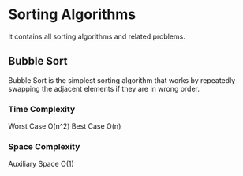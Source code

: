 # Sorting Algorithms
It contains all sorting algorithms and related problems.

## Bubble Sort
Bubble Sort is the simplest sorting algorithm that works by repeatedly swapping the adjacent elements if they are in wrong order.

### Time Complexity
Worst Case O(n^2)
Best Case O(n)

### Space Complexity
Auxiliary Space O(1)

